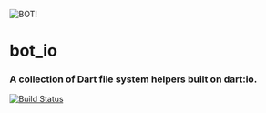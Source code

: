 ![BOT!](https://raw.github.com/kevmoo/bot.dart/master/resource/logo.png)
# bot_io
### A collection of Dart file system helpers built on dart:io.

[![Build Status](https://travis-ci.org/kevmoo/bot_io.dart.svg?branch=master)](https://travis-ci.org/kevmoo/bot_io.dart)
